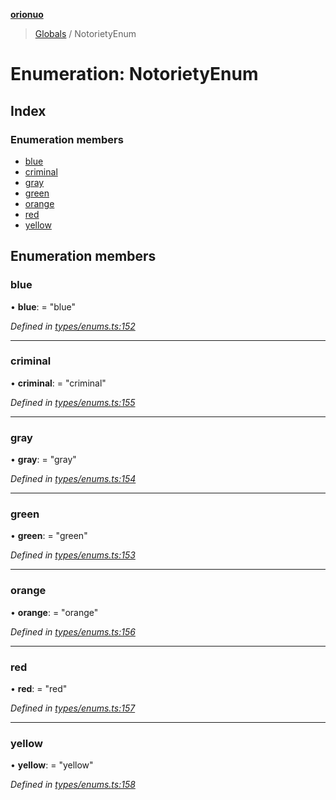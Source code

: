 **[orionuo](../README.md)**

> [Globals](../globals.md) / NotorietyEnum

# Enumeration: NotorietyEnum

## Index

### Enumeration members

* [blue](notorietyenum.md#blue)
* [criminal](notorietyenum.md#criminal)
* [gray](notorietyenum.md#gray)
* [green](notorietyenum.md#green)
* [orange](notorietyenum.md#orange)
* [red](notorietyenum.md#red)
* [yellow](notorietyenum.md#yellow)

## Enumeration members

### blue

•  **blue**:  = "blue"

*Defined in [types/enums.ts:152](https://github.com/msviha/orionuo/blob/5f19aed/src/types/enums.ts#L152)*

___

### criminal

•  **criminal**:  = "criminal"

*Defined in [types/enums.ts:155](https://github.com/msviha/orionuo/blob/5f19aed/src/types/enums.ts#L155)*

___

### gray

•  **gray**:  = "gray"

*Defined in [types/enums.ts:154](https://github.com/msviha/orionuo/blob/5f19aed/src/types/enums.ts#L154)*

___

### green

•  **green**:  = "green"

*Defined in [types/enums.ts:153](https://github.com/msviha/orionuo/blob/5f19aed/src/types/enums.ts#L153)*

___

### orange

•  **orange**:  = "orange"

*Defined in [types/enums.ts:156](https://github.com/msviha/orionuo/blob/5f19aed/src/types/enums.ts#L156)*

___

### red

•  **red**:  = "red"

*Defined in [types/enums.ts:157](https://github.com/msviha/orionuo/blob/5f19aed/src/types/enums.ts#L157)*

___

### yellow

•  **yellow**:  = "yellow"

*Defined in [types/enums.ts:158](https://github.com/msviha/orionuo/blob/5f19aed/src/types/enums.ts#L158)*
